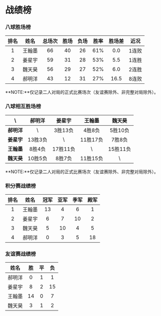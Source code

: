 # 战绩榜

### 八球胜场榜

| 排名 | 姓名   | 总场次 | 胜场 | 负场 | 胜率  | 胜场差 | 近况  |
| :--: | :---: | :---: | :--: | :--: | :--: | :---: | :---: |
| 1    | 王翰墨 | 66    | 40   | 26   | 61%  | 0.0   | 1连败 |
| 2    | 姜星宇 | 59    | 31   | 28   | 53%  | 5.5   | 1连胜 |
| 3    | 魏天昊 | 56    | 29   | 27   | 52%  | 6.0   | 2连胜 |
| 4    | 郝明洋 | 43    | 12   | 31   | 27%  | 16.5  | 8连败 |

**NOTE:**仅记录二人对局的正式比赛场次（友谊赛除外、非完整对局除外）。

### 八球相互胜场榜

|    **\\**   | 郝明洋  | 姜星宇   | 王翰墨   | 魏天昊   |
| :--------: | :-----: | :------: | :------: | :-----: |
| **郝明洋** |   \\     | 3胜13负  | 4胜8负   | 5胜10负  |
| **姜星宇** | 13胜3负  |   \\     | 11胜17负 | 7胜8负   |
| **王翰墨** | 8胜4负   | 17胜11负 |   \\     | 15胜11负 |
| **魏天昊** | 10胜5负  | 8胜7负   | 11胜15负 |   \\     |

**NOTE:**仅记录二人对局的正式比赛场次（友谊赛除外、非完整对局除外）。

### 积分赛战绩榜

| 排名 | 姓名   | 冠军 | 亚军 | 季军 | 殿军 |
| :--: | :----: | :--: | :-: | :-: | :-: |
| 1    | 王翰墨 | 13   | 4   | 6   | 1   |
| 2    | 姜星宇 | 6    | 7   | 10  | 2   |
| 3    | 魏天昊 | 5    | 10  | 4   | 5   |
| 4    | 郝明洋 | 0    | 3   | 5   | 18  |

### 友谊赛战绩榜

| 姓名   | 胜   | 平   | 负   |
| :---: | :--: | :--: | :--: |
| 郝明洋 |  0   |  1   |  1   |
| 姜星宇 |  8   |  2   |  15  |
| 王翰墨 |  14  |  0   |  7   |
| 魏天昊 |  3   |  1   |  2   |
